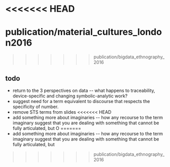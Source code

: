 <<<<<<< HEAD
=======
# publication/material_cultures_london2016

>>>>>>> publication/bigdata_ethnography_2016
## todo

- return to the 3 perspectives on data -- what happens to traceability, device-specific and changing symbolic-analytic work?
- suggest need for a term equivalent to discourse that respects the specificity of number. 
- remove STS terms from slides
<<<<<<< HEAD
- add something more about imaginaries -- how any recourse to the term imaginary suggest that you are dealing with something that cannot be fully articulated, but O
=======
- add something more about imaginaries -- how any recourse to the term imaginary suggest that you are dealing with something that cannot be fully articulated, but 
>>>>>>> publication/bigdata_ethnography_2016
